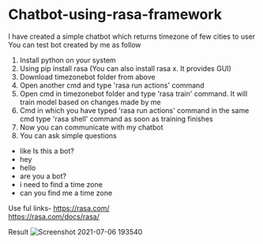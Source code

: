# Chatbot-using-rasa-framework
I have created a simple chatbot which returns timezone of few cities to user 
You can test bot created by me as follow
1) Install python on your system
2) Using pip install rasa (You can also install rasa x. It provides GUI)
3) Download timezonebot folder from above
4) Open another cmd and type 'rasa run actions' command
5) Open cmd in timezonebot folder and type 'rasa train' command. It will train model based on changes made by me
6) Cmd in which you have typed 'rasa run actions' command in the same cmd type 'rasa shell' command as soon as training finishes
7) Now you can communicate with my chatbot
8) You can ask simple questions 
- like Is this a bot?
 - hey
 - hello
 - are you a bot?
 - i need to find a time zone
 - can you find me a time zone

Use ful links-
https://rasa.com/    
https://rasa.com/docs/rasa/
 
Result
 ![Screenshot 2021-07-06 193540](https://user-images.githubusercontent.com/44463981/124619765-8dc6aa80-de96-11eb-890e-058383643b1b.png)
